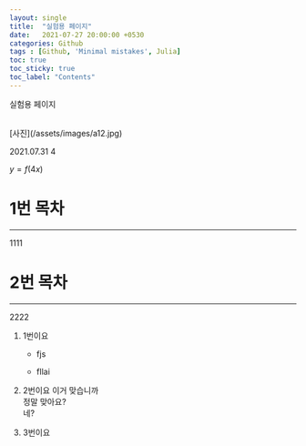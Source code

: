 ```yaml
---
layout: single
title:  "실험용 페이지"
date:   2021-07-27 20:00:00 +0530
categories: Github
tags : [Github, 'Minimal mistakes', Julia]
toc: true
toc_sticky: true
toc_label: "Contents"
---
```


실험용 페이지

<br>
[사진](/assets/images/a12.jpg)

2021.07.31
4 <br>

$y=f(4x)$

# 1번 목차
----
1111

# 2번 목차
---
2222

1. 1번이요

    - fjs

    - fllai



2. 2번이요
    이거 맞습니까 <br>
    정말 맞아요?<br>
    네?<br>


3. 3번이요
